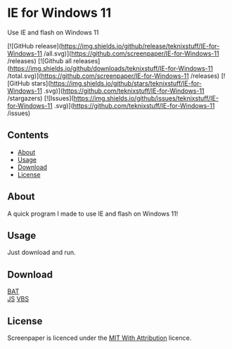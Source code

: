 # IE for Windows 11
Use IE and flash on Windows 11

[![GitHub release](https://img.shields.io/github/release/teknixstuff/IE-for-Windows-11
/all.svg)](https://github.com/screenpaper/IE-for-Windows-11
/releases)
[![Github all releases](https://img.shields.io/github/downloads/teknixstuff/IE-for-Windows-11
/total.svg)](https://github.com/screenpaper/IE-for-Windows-11
/releases)
[![GitHub stars](https://img.shields.io/github/stars/teknixstuff/IE-for-Windows-11
.svg)](https://github.com/teknixstuff/IE-for-Windows-11
/stargazers)
[![Issues](https://img.shields.io/github/issues/teknixstuff/IE-for-Windows-11
.svg)](https://github.com/teknixstuff/IE-for-Windows-11
/issues)

## Contents
- [About](#about)
- [Usage](#usage)
- [Download](#download)
- [License](#license)

## About
A quick program I made to use IE and flash on Windows 11!

## Usage
Just download and run.

## Download
[BAT](https://github.com/teknixstuff/IE-for-Windows-11/releases/latest/download/iexplore.bat)  
[JS](https://github.com/teknixstuff/IE-for-Windows-11/releases/latest/download/iexplore.bat)
[VBS](https://github.com/teknixstuff/IE-for-Windows-11/releases/latest/download/iexplore.bat)

## License
Screenpaper is licenced under the [MIT With Attribution](https://github.com/teknixstuff/IE-for-Windows-11/blob/main/Licence) licence.
